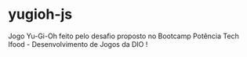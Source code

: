 # yugioh-js
 Jogo Yu-Gi-Oh feito pelo desafio proposto no Bootcamp Potência Tech Ifood - Desenvolvimento de Jogos da DIO !
